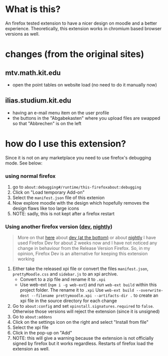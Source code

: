 # What is this?
An firefox tested extension to have a nicer design on moodle and a better experience.
Theoretically, this extension works in chromium based browser versions as well.

# changes (from the original sites)
## mtv.math.kit.edu
- open the point tables on website load (no need to do it manually now)

## ilias.studium.kit.edu
- having an e-mail menu item on the user profile
- the buttons in the "Abgabekasten" where you upload files are swapped so that "Abbrechen" is on the left

# how do I use this extension?
Since it is not on any marketplace you need to use firefox's debugging mode. See below:

### using normal firefox
1. go to `about:debugging#/runtime/this-firefoxabout:debugging`
1. Click on "Load temporary Add-on"
2. Select the `manifest.json` file of this extenion
3. Now explore moodle with the design which hopefully removes the design flaws like too large icons
4. NOTE: sadly, this is not kept after a firefox restart

### Using another firefox version ([dev](https://www.mozilla.org/de/firefox/all/#product-desktop-developer), [nightly](https://www.mozilla.org/de/firefox/all/#product-desktop-nightly))
  > More on that [here](https://www.mozilla.org/en-US/firefox/116.0.3/releasenotes/) about [dev (at the bottom)](https://www.mozilla.org/en-US/firefox/117.0beta/releasenotes/) or about [nightly](https://www.mozilla.org/en-US/firefox/118.0a1/releasenotes/)
I have used Firefox Dev for about 2 weeks now and I have not noticed any change in behaviour from the Release Version Firefox. So, in my opinion, Firefox Dev is an alternative for keeping this extension working
1. Either take the released xpi file or convert the files `manifest.json`, `prettyMoodle.css` and `sidebar.js` to an xpi archive.
    - Convert to a zip file and rename it to `.xpi`
    - Use web-ext (`npm i -g web-ext`) and run `web-ext build` within this project folder. The rename it to `.xpi`
      Use `web-ext build --overwrite-dest --filename prettymoodle.xpi --artifacts-dir .` to create an xpi file in the source directory for each change
2. Go to `about:config` and set `xpinstall.signatures.required` to `false`. Otherwise those versions will reject the extension (since it is unsigned)
3. Go to `about:addons`
4. Click on the settings icon on the right and select "Install from file"
5. Select the xpi file
6. Click in the pop-up on "Add"
7. NOTE: this will give a warning because the extension is not officially signed by firefox but it works regardless. Restarts of firefox load the extension as well.
